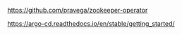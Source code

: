 

https://github.com/pravega/zookeeper-operator

https://argo-cd.readthedocs.io/en/stable/getting_started/